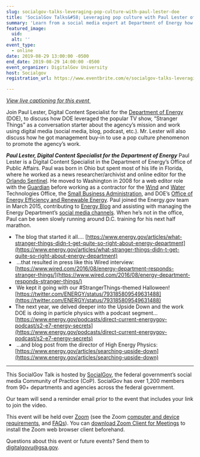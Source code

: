 ```yaml
---
slug: socialgov-talks-leveraging-pop-culture-with-paul-lester-doe
title: 'SocialGov Talks&#58; Leveraging pop culture with Paul Lester of the DOE'
summary: 'Learn from a social media expert at Department of Energy how to use pop culture references as a jumping off point to talk about your agency’s work&#46;  '
featured_image: 
  uid: 
  alt: ''
event_type: 
  - online
date: 2019-08-29 13:00:00 -0500
end_date: 2019-08-29 14:00:00 -0500
event_organizer: DigitalGov University
host: Socialgov 
registration_url: https://www.eventbrite.com/e/socialgov-talks-leveraging-pop-culture-with-paul-lester-of-the-doe-registration-66348428937

---
```


_[View live captioning for this event ](https://www.captionedtext.com/client/event.aspx?EventID=4113418&CustomerID=321)_

Join Paul Lester, Digital Content Specialist for the [Department of Energy](https://www.energy.gov/) (DOE), to discuss how DOE leveraged the popular TV show, “Stranger Things” as a conversation starter about the agency’s mission and work using digital media (social media, blog, podcast, etc.). Mr. Lester will also discuss how he got management buy-in to use a pop culture phenomenon to promote the agency’s work. 

***Paul Lester, Digital Content Specialist for the Department of Energy***
Paul Lester is a Digital Content Specialist in the Department of Energy’s Office of Public Affairs. Paul was born in Ohio but spent most of his life in Florida, where he worked as a news researcher/archivist and online editor for the [Orlando Sentinel](http://www.orlandosentinel.com/).
He moved to Washington in 2008 for a web editor role with the [Guardian](http://www.theguardian.com/us) before working as a contractor for the [Wind](https://www.energy.gov/node/779761) and [Water](https://www.energy.gov/node/779756) Technologies Office, the [Small Business Administration](https://www.sba.gov/), and DOE’s [Office of Energy Efficiency and Renewable Energy](https://www.energy.gov/eere/office-energy-efficiency-renewable-energy). Paul joined the Energy.gov team in March 2015, contributing to [Energy Blog](https://www.energy.gov/blog-archive) and assisting with managing the Energy Department’s [social media channels](https://www.energy.gov/about-us/web-policies/social-media). When he’s not in the office, Paul can be seen slowly running around D.C. training for his next half marathon.

- The blog that started it all…. [https://www.energy.gov/articles/what-stranger-things-didn-t-get-quite-so-right-about-energy-department](https://www.energy.gov/articles/what-stranger-things-didn-t-get-quite-so-right-about-energy-department) 
-  …that resulted in press like this Wired interview: [https://www.wired.com/2016/08/energy-department-responds-stranger-things/](https://www.wired.com/2016/08/energy-department-responds-stranger-things/) 
-  We kept it going with our #StrangerThings-themed Halloween! [https://twitter.com/ENERGY/status/793185809549631488](https://twitter.com/ENERGY/status/793185809549631488) 
- The next year, we delved deeper into the Upside Down and the work DOE is doing in particle physics with a podcast segment… [https://www.energy.gov/podcasts/direct-current-energygov-podcast/s2-e7-energy-secrets](https://www.energy.gov/podcasts/direct-current-energygov-podcast/s2-e7-energy-secrets) 
-  …and blog post from the director of High Energy Physics: [https://www.energy.gov/articles/searching-upside-down](https://www.energy.gov/articles/searching-upside-down)

---

This SocialGov Talk is hosted by [SocialGov](https://digital.gov/communities/social-media/), the federal government’s social media Community of Practice (CoP). SocialGov has over 1,200 members from 90+ departments and agencies across the federal government. 

Our team will send a reminder email prior to the event that includes your link to join the video. 

This event will be held over [Zoom](https://www.zoom.us/) (see the Zoom [computer and device requirements](https://support.zoom.us/hc/en-us/articles/201362023-System-Requirements-for-PC-Mac-and-Linux), and [FAQs](https://support.zoom.us/hc/en-us/sections/200277708-Frequently-Asked-Questions)). You can [download Zoom Client for Meetings](https://zoom.us/download#client_4meeting) to install the Zoom web browser client beforehand.
  
Questions about this event or future events? Send them to [digitalgovu@gsa.gov](mailto:digitalgovu@gsa.gov). 
